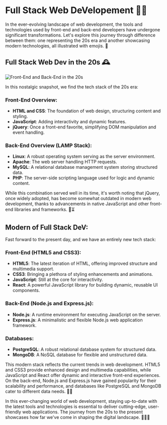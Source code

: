# Full Stack Web DeVelopement 🚀🌐

In the ever-evolving landscape of web development, the tools and technologies used by front-end and back-end developers have undergone significant transformations. Let's explore this journey through difference between them: one representing the 20s era and another showcasing modern technologies, all illustrated with emojis. 📸

## Full Stack Web Dev in the 20s 🕰️

![Front-End and Back-End in the 20s](image_link_1)

In this nostalgic snapshot, we find the tech stack of the 20s era:

### Front-End Overview:
- **HTML and CSS**: The foundation of web design, structuring content and styling.
- **JavaScript**: Adding interactivity and dynamic features.
- **jQuery**: Once a front-end favorite, simplifying DOM manipulation and event handling.

### Back-End Overview (LAMP Stack):
- **Linux**: A robust operating system serving as the server environment.
- **Apache**: The web server handling HTTP requests.
- **MySQL**: A relational database management system storing structured data.
- **PHP**: The server-side scripting language used for logic and dynamic content.

While this combination served well in its time, it's worth noting that jQuery, once widely adopted, has become somewhat outdated in modern web development, thanks to advancements in native JavaScript and other front-end libraries and frameworks. 📜⏳

## Modern of Full Stack DeV:

Fast forward to the present day, and we have an entirely new tech stack:

### Front-End (HTML5 and CSS3):
- **HTML5**: The latest iteration of HTML, offering improved structure and multimedia support.
- **CSS3**: Bringing a plethora of styling enhancements and animations.
- **JavaScript**: Still at the core for interactivity.
- **React**: A powerful JavaScript library for building dynamic, reusable UI components.

### Back-End (Node.js and Express.js):
- **Node.js**: A runtime environment for executing JavaScript on the server.
- **Express.js**: A minimalistic and flexible Node.js web application framework.

### Databases:
- **PostgreSQL**: A robust relational database system for structured data.
- **MongoDB**: A NoSQL database for flexible and unstructured data.

This modern stack reflects the current trends in web development. HTML5 and CSS3 provide enhanced design and multimedia capabilities, while JavaScript and React offer dynamic and interactive front-end experiences. On the back-end, Node.js and Express.js have gained popularity for their scalability and performance, and databases like PostgreSQL and MongoDB cater to different data needs. 🌟🔌

In this ever-changing world of web development, staying up-to-date with the latest tools and technologies is essential to deliver cutting-edge, user-friendly web applications. The journey from the 20s to the present showcases how far we've come in shaping the digital landscape. 🚀🌐💡




